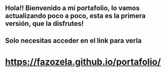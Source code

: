 ## Hola!! Bienvenido a mi portafolio, lo vamos actualizando poco a poco, esta es la primera versión, que la disfrutes!
## Solo necesitas acceder en el link para verla
# https://fazozela.github.io/portafolio/ 
